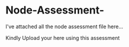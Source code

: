 # Node-Assessment-
I've attached all the node assessment file here...

Kindly Upload your here using this assessment 
